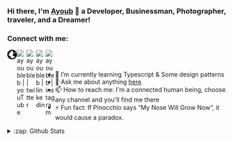 ### Hi there, I'm [Ayoub](https://ayoubleb.github.io/Ayoublebhal) 👋 a Developer, Businessman, Photographer, traveler, and a Dreamer!

### Connect with me:

[<img align="left" alt="ayoubleb.com" width="22px" src="https://raw.githubusercontent.com/iconic/open-iconic/master/svg/globe.svg" target="_blank" />][website]
[<img align="left" alt="ayoubleb | youTube" width="22px" src="https://cdn.jsdelivr.net/npm/simple-icons@v3/icons/youtube.svg" />][youtube]
[<img align="left" alt="ayouble | twitter" width="22px" src="https://cdn.jsdelivr.net/npm/simple-icons@v3/icons/twitter.svg" />][twitter]
[<img align="left" alt="ayoubleb | linkedin" width="22px" src="https://cdn.jsdelivr.net/npm/simple-icons@v3/icons/linkedin.svg" />][linkedin]
[<img align="left" alt="ayoubleb | instagram" width="22px" src="https://cdn.jsdelivr.net/npm/simple-icons@v3/icons/instagram.svg" />][instagram]

<br />
<br />

- 🌱 I’m currently learning Typescript & Some design patterns
- 💬 Ask me about anything [here](https://github.com/ayoubleb/ayoubleb/issues)
- 📫 How to reach me: I'm a connected human being, choose any channel and you'll find me there 
- ⚡ Fun fact: If Pinocchio says “My Nose Will Grow Now”, it would cause a paradox.


<details>
  <summary>:zap: Github Stats</summary>

  <img align="left" alt="codeSTACKr's Github Stats" src="https://github-readme-stats.codestackr.vercel.app/api?username=ayoubleb&show_icons=true&hide_border=true" />

</details>

[website]: https://ayoubleb.github.io/Ayoublebhal
[twitter]: https://twitter.com/lebhal
[youtube]: https://www.youtube.com/channel/UC_Dqt6An7ZESJCJW6WqvcRw?view_as=subscriber
[instagram]: https://www.instagram.com/aleb.journey
[linkedin]: https://www.linkedin.com/in/lebhal/
[webdevplaylist]: https://www.youtube.com/playlist?list=PLkwxH9e_vrAJ0WbEsFA9W3I1W-g_BTsbt
[jsplaylist]: https://www.youtube.com/playlist?list=PLkwxH9e_vrALRJKu7wfXby3MKeflhTu6B
[cssplaylist]: https://www.youtube.com/playlist?list=PLkwxH9e_vrALSdvZuEh6gqQdmDoDIoqz4
[reactplaylist]: https://www.youtube.com/playlist?list=PLkwxH9e_vrAK4TdffpxKY3QGyHCpxFcQ0
